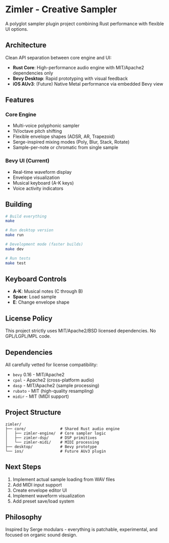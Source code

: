 # Zimler - Creative Sampler

A polyglot sampler plugin project combining Rust performance with flexible UI options.

## Architecture

Clean API separation between core engine and UI:
- **Rust Core**: High-performance audio engine with MIT/Apache2 dependencies only
- **Bevy Desktop**: Rapid prototyping with visual feedback
- **iOS AUv3**: (Future) Native Metal performance via embedded Bevy view

## Features

### Core Engine
- Multi-voice polyphonic sampler
- 1V/octave pitch shifting
- Flexible envelope shapes (ADSR, AR, Trapezoid)
- Serge-inspired mixing modes (Poly, Blur, Stack, Rotate)
- Sample-per-note or chromatic from single sample

### Bevy UI (Current)
- Real-time waveform display
- Envelope visualization
- Musical keyboard (A-K keys)
- Voice activity indicators

## Building

```bash
# Build everything
make

# Run desktop version
make run

# Development mode (faster builds)
make dev

# Run tests
make test
```

## Keyboard Controls

- **A-K**: Musical notes (C through B)
- **Space**: Load sample
- **E**: Change envelope shape

## License Policy

This project strictly uses MIT/Apache2/BSD licensed dependencies. No GPL/LGPL/MPL code.

## Dependencies

All carefully vetted for license compatibility:
- `bevy` 0.16 - MIT/Apache2
- `cpal` - Apache2 (cross-platform audio)
- `dasp` - MIT/Apache2 (sample processing)
- `rubato` - MIT (high-quality resampling)
- `midir` - MIT (MIDI support)

## Project Structure

```
zimler/
├── core/               # Shared Rust audio engine
│   ├── zimler-engine/  # Core sampler logic
│   ├── zimler-dsp/     # DSP primitives
│   └── zimler-midi/    # MIDI processing
├── desktop/            # Bevy prototype
└── ios/                # Future AUv3 plugin
```

## Next Steps

1. Implement actual sample loading from WAV files
2. Add MIDI input support
3. Create envelope editor UI
4. Implement waveform visualization
5. Add preset save/load system

## Philosophy

Inspired by Serge modulars - everything is patchable, experimental, and focused on organic sound design.
